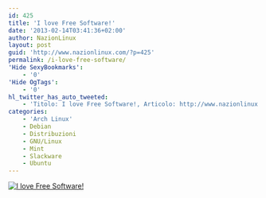 ```yaml
---
id: 425
title: 'I love Free Software!'
date: '2013-02-14T03:41:36+02:00'
author: NazionLinux
layout: post
guid: 'http://www.nazionlinux.com/?p=425'
permalink: /i-love-free-software/
'Hide SexyBookmarks':
    - '0'
'Hide OgTags':
    - '0'
hl_twitter_has_auto_tweeted:
    - 'Titolo: I love Free Software!, Articolo: http://www.nazionlinux.com/?p=425'
categories:
    - 'Arch Linux'
    - Debian
    - Distribuzioni
    - GNU/Linux
    - Mint
    - Slackware
    - Ubuntu
---
```


[![I love Free Software!](https://i0.wp.com/fsfe.org/campaigns/valentine/fsfe-ilovefs.png?w=1200)](http://fsfe.org/campaigns/ilovefs/ilovefs.html "I love Free Software!")